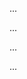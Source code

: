 <panel type="danger" header=":trophy: Can create PRs on GitHub :star:" expandable expanded no-close>

<panel type="danger" header=":trophy: Can explain branching :star:" expandable>
  <include src="../../book/revisionControl/branching/full.md" />
  <panel header=":dart: Evidence" expanded>

...

  </panel>
</panel>

<panel type="danger" header=":trophy: Can use Git branching :star:" expandable>
  <include src="../../book/gitAndGithub/branch/full.md" />
  <panel header=":dart: Evidence" expanded>

...

  </panel>
</panel>

<panel type="info" header=":trophy: Can use Git to resolve merge conflicts :star::star::star:" expandable>
  <include src="../../book/gitAndGithub/mergeConflicts/full.md" />
  <panel header=":dart: Evidence" expanded>

...

  </panel>
</panel>

<panel type="info" header=":trophy: Can review and merge PRs on GitHub :star::star::star:" expandable>
  <include src="../../book/gitAndGithub/managePRs/full.md" />
  <panel header=":dart: Evidence" expanded>

...

  </panel>
</panel>

</panel>
